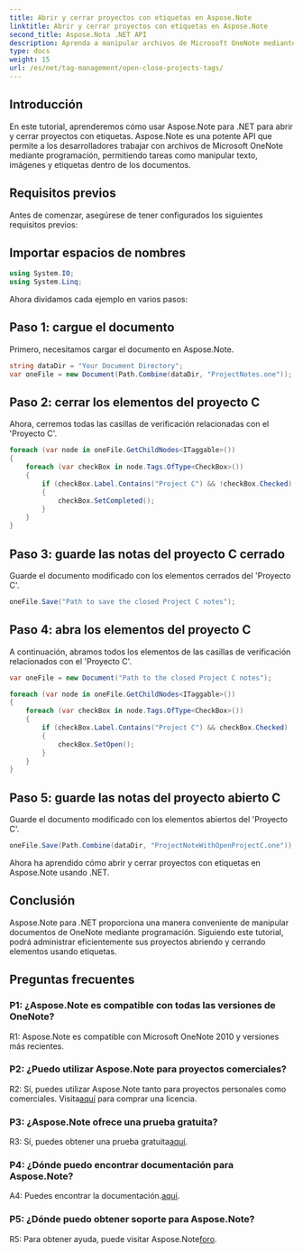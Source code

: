 ```yaml
---
title: Abrir y cerrar proyectos con etiquetas en Aspose.Note
linktitle: Abrir y cerrar proyectos con etiquetas en Aspose.Note
second_title: Aspose.Nota .NET API
description: Aprenda a manipular archivos de Microsoft OneNote mediante programación utilizando Aspose.Note para .NET. Abra y cierre proyectos con etiquetas de manera eficiente.
type: docs
weight: 15
url: /es/net/tag-management/open-close-projects-tags/
---
```

## Introducción

En este tutorial, aprenderemos cómo usar Aspose.Note para .NET para abrir y cerrar proyectos con etiquetas. Aspose.Note es una potente API que permite a los desarrolladores trabajar con archivos de Microsoft OneNote mediante programación, permitiendo tareas como manipular texto, imágenes y etiquetas dentro de los documentos.

## Requisitos previos

Antes de comenzar, asegúrese de tener configurados los siguientes requisitos previos:

## Importar espacios de nombres

```csharp
using System.IO;
using System.Linq;
```

Ahora dividamos cada ejemplo en varios pasos:

## Paso 1: cargue el documento

Primero, necesitamos cargar el documento en Aspose.Note.

```csharp
string dataDir = "Your Document Directory";
var oneFile = new Document(Path.Combine(dataDir, "ProjectNotes.one"));
```

## Paso 2: cerrar los elementos del proyecto C

Ahora, cerremos todas las casillas de verificación relacionadas con el 'Proyecto C'.

```csharp
foreach (var node in oneFile.GetChildNodes<ITaggable>())
{
    foreach (var checkBox in node.Tags.OfType<CheckBox>())
    {
        if (checkBox.Label.Contains("Project C") && !checkBox.Checked)
        {
            checkBox.SetCompleted();
        }
    }
}
```

## Paso 3: guarde las notas del proyecto C cerrado

Guarde el documento modificado con los elementos cerrados del 'Proyecto C'.

```csharp
oneFile.Save("Path to save the closed Project C notes");
```

## Paso 4: abra los elementos del proyecto C

A continuación, abramos todos los elementos de las casillas de verificación relacionados con el 'Proyecto C'.

```csharp
var oneFile = new Document("Path to the closed Project C notes");

foreach (var node in oneFile.GetChildNodes<ITaggable>())
{
    foreach (var checkBox in node.Tags.OfType<CheckBox>())
    {
        if (checkBox.Label.Contains("Project C") && checkBox.Checked)
        {
            checkBox.SetOpen();
        }
    }
}
```

## Paso 5: guarde las notas del proyecto abierto C

Guarde el documento modificado con los elementos abiertos del 'Proyecto C'.

```csharp
oneFile.Save(Path.Combine(dataDir, "ProjectNoteWithOpenProjectC.one"));
```

Ahora ha aprendido cómo abrir y cerrar proyectos con etiquetas en Aspose.Note usando .NET.

## Conclusión

Aspose.Note para .NET proporciona una manera conveniente de manipular documentos de OneNote mediante programación. Siguiendo este tutorial, podrá administrar eficientemente sus proyectos abriendo y cerrando elementos usando etiquetas.

## Preguntas frecuentes

### P1: ¿Aspose.Note es compatible con todas las versiones de OneNote?

R1: Aspose.Note es compatible con Microsoft OneNote 2010 y versiones más recientes.

### P2: ¿Puedo utilizar Aspose.Note para proyectos comerciales?

 R2: Sí, puedes utilizar Aspose.Note tanto para proyectos personales como comerciales. Visita[aquí](https://purchase.aspose.com/buy) para comprar una licencia.

### P3: ¿Aspose.Note ofrece una prueba gratuita?

R3: Sí, puedes obtener una prueba gratuita[aquí](https://releases.aspose.com/).

### P4: ¿Dónde puedo encontrar documentación para Aspose.Note?

 A4: Puedes encontrar la documentación.[aquí](https://reference.aspose.com/note/net/).

### P5: ¿Dónde puedo obtener soporte para Aspose.Note?

R5: Para obtener ayuda, puede visitar Aspose.Note[foro](https://forum.aspose.com/c/note/28).